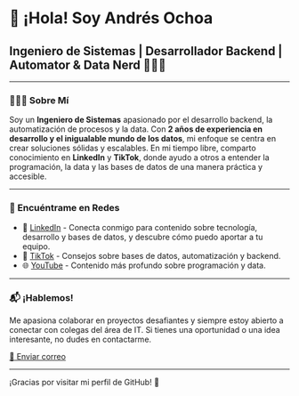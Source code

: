 # 👋 ¡Hola! Soy Andrés Ochoa

## Ingeniero de Sistemas | Desarrollador Backend | Automator & Data Nerd 👨🏻‍💻

---

### 👨🏻‍💻 Sobre Mí 

Soy un **Ingeniero de Sistemas** apasionado por el desarrollo backend, la automatización de procesos y la data. Con **2 años de experiencia en desarrollo y el inigualable mundo de los datos**, mi enfoque se centra en crear soluciones sólidas y escalables. 
En mi tiempo libre, comparto conocimiento en **LinkedIn** y **TikTok**, donde ayudo a otros a entender la programación, la data y las bases de datos de una manera práctica y accesible.

---

### 📢 Encuéntrame en Redes

- 💼 [LinkedIn](https://www.linkedin.com/in/andresochoacm/) - Conecta conmigo para contenido sobre tecnología, desarrollo y bases de datos, y descubre cómo puedo aportar a tu equipo.
- 🎥 [TikTok](https://www.tiktok.com/@ingandresochoa) - Consejos sobre bases de datos, automatización y backend.
- 🌐 [YouTube](https://www.youtube.com/@ingandresochoa) - Contenido más profundo sobre programación y data.

---

### 📬 ¡Hablemos!

Me apasiona colaborar en proyectos desafiantes y siempre estoy abierto a conectar con colegas del área de IT. Si tienes una oportunidad o una idea interesante, no dudes en contactarme.

[📧 Enviar correo](mailto:tuemail@ejemplo.com)

---

¡Gracias por visitar mi perfil de GitHub! 🚀

